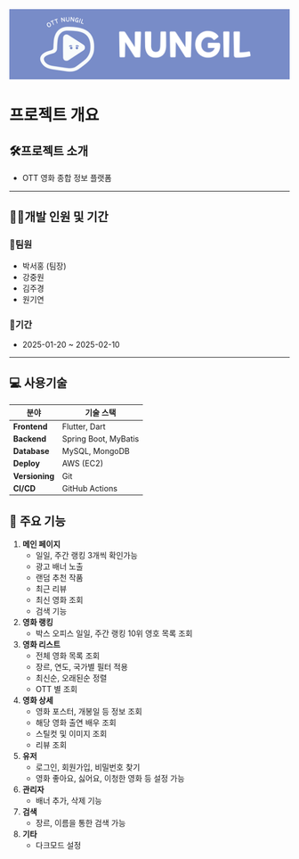 

<img src="uploads/banner/banner1.png" width="800"/>

# 프로젝트 개요

## 🛠️프로젝트 소개
- OTT 영화 종합 정보 플랫폼
---

## 👨‍💻개발 인원 및 기간

### 🤝팀원
- 박서홍 (팀장)
- 강중원
- 김주경
- 원기연

### 📅기간
- 2025-01-20 ~ 2025-02-10
--- 

## 💻 사용기술
| **분야**       | **기술 스택**            |
|----------------|----------------------|
| **Frontend**   | Flutter, Dart        |
| **Backend**    | Spring Boot, MyBatis |
| **Database**   | MySQL,  MongoDB      |
| **Deploy**     | AWS (EC2)            |
| **Versioning** | Git                  |
| **CI/CD**      | GitHub Actions       |


## 🌟 주요 기능
1. **메인 페이지**
    - 일일, 주간 랭킹 3개씩 확인가능
    - 광고 배너 노출
    - 랜덤 추천 작품
    - 최근 리뷰
    - 최신 영화 조회
    - 검색 기능
2. **영화 랭킹**
    - 박스 오피스 일일, 주간 랭킹 10위 영호 목록 조회
3. **영화 리스트**
   - 전체 영화 목록 조회
   - 장르, 연도, 국가별 필터 적용
   - 최신순, 오래된순 정렬
   - OTT 별 조회
4. **영화 상세**
    - 영화 포스터, 개봉일 등 정보 조회
    - 해당 영화 출연 배우 조회
    - 스틸컷 및 이미지 조회
    - 리뷰 조회
5. **유저**
    - 로그인, 회원가입, 비밀번호 찾기
    - 영화 좋아요, 싫어요, 이청한 영화 등 설정 가능
6. **관리자**
    - 배너 추가, 삭제 기능
7. **검색**
   - 장르, 이름을 통한 검색 가능
8. **기타**
    - 다크모드 설정

